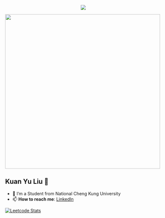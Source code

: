 <p align="center"><img src="https://i.imgur.com/A6bWGFl.gif"/></p>
<img src="https://github.com/Anmol-Baranwal/Cool-GIFs-For-GitHub/assets/74038190/f5d2d866-d25c-4873-8d82-425d2c62fc2e" width="500">

## Kuan Yu Liu 🌻
- 🔭 I’m a Student from National Cheng Kung University
- 📫 **How to reach me**: [LinkedIn](https://www.linkedin.com/in/kuan-yu-liu-b24962301/)

[![Leetcode Stats](https://leetcard.jacoblin.cool/JacobLinCool?theme=wtf)](https://leetcode.com/u/12yuuuu/)
